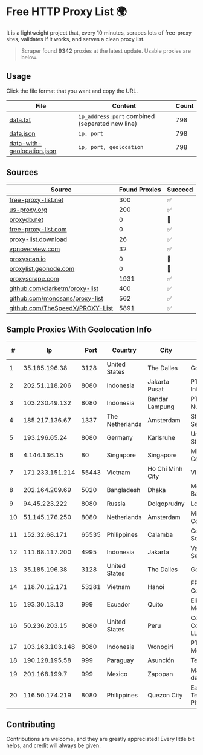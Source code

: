 
# Free HTTP Proxy List 🌍

It is a lightweight project that, every 10 minutes, scrapes lots of free-proxy sites, validates if it works, and serves a clean proxy list.


> Scraper found **9342** proxies at the latest update. Usable proxies are below.

## Usage

Click the file format that you want and copy the URL.


|File|Content|Count|
|----|-------|-----|
|[data.txt](https://raw.githubusercontent.com/themiralay/Proxy-List-World/master/data.txt)|`ip_address:port` combined (seperated new line)|798|
|[data.json](https://raw.githubusercontent.com/themiralay/Proxy-List-World/master/data.json)|`ip, port`|798|
|[data-with-geolocation.json](https://raw.githubusercontent.com/themiralay/Proxy-List-World/master/data-with-geolocation.json)|`ip, port, geolocation`|798|

## Sources

|Source|Found Proxies|Succeed|
|------|-------------|-------|
|[free-proxy-list.net](https://free-proxy-list.net)|300|✅|
|[us-proxy.org](https://www.us-proxy.org)|200|✅|
|[proxydb.net](http://proxydb.net)|0|🚫|
|[free-proxy-list.com](https://free-proxy-list.com/?page=&port=&type%5B%5D=http&type%5B%5D=https&up_time=0&search=Search)|0|✅|
|[proxy-list.download](https://www.proxy-list.download/HTTP)|26|✅|
|[vpnoverview.com](https://vpnoverview.com/privacy/anonymous-browsing/free-proxy-servers)|32|✅|
|[proxyscan.io](https://www.proxyscan.io)|0|🚫|
|[proxylist.geonode.com](https://proxylist.geonode.com/api/proxy-list?limit=300&page=1&sort_by=lastChecked&sort_type=desc&protocols=http,https)|0|🚫|
|[proxyscrape.com](https://api.proxyscrape.com/v2/?request=displayproxies&protocol=http&timeout=10000&country=all&ssl=all&anonymity=all)|1931|✅|
|[github.com/clarketm/proxy-list](https://raw.githubusercontent.com/clarketm/proxy-list/master/proxy-list-raw.txt)|400|✅|
|[github.com/monosans/proxy-list](https://raw.githubusercontent.com/monosans/proxy-list/main/proxies/http.txt)|562|✅|
|[github.com/TheSpeedX/PROXY-List](https://raw.githubusercontent.com/TheSpeedX/PROXY-List/master/http.txt)|5891|✅|


## Sample Proxies With Geolocation Info

|#|Ip|Port|Country|City|Internet Service Provider|
|-|--|----|-------|----|-------------------------|
|1|35.185.196.38|3128|United States|The Dalles|Google LLC|
|2|202.51.118.206|8080|Indonesia|Jakarta Pusat|PT iForte Global Internet|
|3|103.230.49.132|8080|Indonesia|Bandar Lampung|PT Mandala Lintas Nusa|
|4|185.217.136.67|1337|The Netherlands|Amsterdam|Stallion Network Services Limited|
|5|193.196.65.24|8080|Germany|Karlsruhe|Universitaet Stuttgart|
|6|4.144.136.15|80|Singapore|Singapore|Microsoft Corporation|
|7|171.233.151.214|55443|Vietnam|Ho Chi Minh City|Viettel Corporation|
|8|202.164.209.69|5020|Bangladesh|Dhaka|MetroNet Bangladesh Limited|
|9|94.45.223.222|8080|Russia|Dolgoprudny|Lofis LLC|
|10|51.145.176.250|8080|Netherlands|Amsterdam|Microsoft Corporation|
|11|152.32.68.171|65535|Philippines|Calamba|Converge ICT Solution Inc|
|12|111.68.117.200|4995|Indonesia|Jakarta|Varnion Technology Semesta, PT|
|13|35.185.196.38|3128|United States|The Dalles|Google LLC|
|14|118.70.12.171|53281|Vietnam|Hanoi|FPT Telecom Company|
|15|193.30.13.13|999|Ecuador|Quito|Eliana Vanessa Morocho Oña|
|16|50.236.203.15|8080|United States|Peru|Comcast Cable Communications, LLC|
|17|103.163.103.148|8080|Indonesia|Wonogiri|PT Mamura Inter Media|
|18|190.128.195.58|999|Paraguay|Asunción|Telecel S.A.|
|19|201.168.199.7|999|Mexico|Zapopan|Marcatel Com, S.A. de C.V.|
|20|116.50.174.219|8080|Philippines|Quezon City|Eastern Telecommunications Philippines, Inc.|



## Contributing

Contributions are welcome, and they are greatly appreciated! Every
little bit helps, and credit will always be given.

